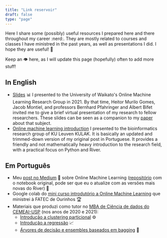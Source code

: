 ```yaml
---
title: "Link reservoir"
draft: false
type: "page"
---
```


Here I share some (possibly) useful resources I prepared here and there throughout my career :nerd:. They are mostly related to courses and classes I have ministred in the past years, as well as presentations I did. I hope they are useful! :rocket:

Keep an :eye: here, as I will update this page (hopefully) often to add more stuff!

## In English

- [Slides](/pdf/qo-waikato.pdf) :bar_chart: I presented to the University of Waikato's Online Machine Learning Research Group in 2021. By that time, Heitor Murilo Gomes, Jacob Montiel, and professors Bernhard Pfahringer and Albert Bifet invited me to give a brief virtual presentation of my research to fellow researchers. These slides can be seen as a companion to my [paper](https://www.sciencedirect.com/science/article/pii/S0167865521000520) about that subject.
- [Online machine learning introduction](../extras/online-machine-learning-intro/) I presented to the bioinformatics research group of KU Leuven KULAK. It is basically an updated and trimmed-down version of my original post in Portuguese. It provides a friendly and not mathematically heavy introduction to the research field, with a practical focus on Python and River.

## Em Português

- Meu [post no Medium](https://medium.com/@saulomastelini/introdu%C3%A7%C3%A3o-a-online-machine-learning-874bd6b7c3c8) :crystal_ball: sobre Online Machine Learning ([repositório](https://github.com/smastelini/online_learning_intro) com o notebook original, pode ser que eu o atualize com as versões mais novas do River) :robot:
- Google colab do [mini curso introdutório a Online Machine Learning](https://colab.research.google.com/drive/1GpaImT0FrCj3XGmDoTPHM063D56w11_K?usp=sharing) que ministrei à FATEC de Ourinhos :trophy:
- Materiais que produzi como tutor no [MBA de Ciência de dados do CEMEAI-USP](http://cemeai.icmc.usp.br/MBA/) (nos anos de 2020 e 2021):
    - [Introdução a clustering particional](../extras/clustering/) :gear:
    - [Introdução a regressão](https://colab.research.google.com/drive/1Js0gYfRVlcDw97TXRYVlXaFibokgfGAg?usp=sharing) :chart_with_upwards_trend:
    - [Árvores de decisão e ensembles baseados em bagging](https://colab.research.google.com/drive/1qGh5eHLIulh-JZGLIudSzzN12SUuu2Wb?usp=sharing) :evergreen_tree:
